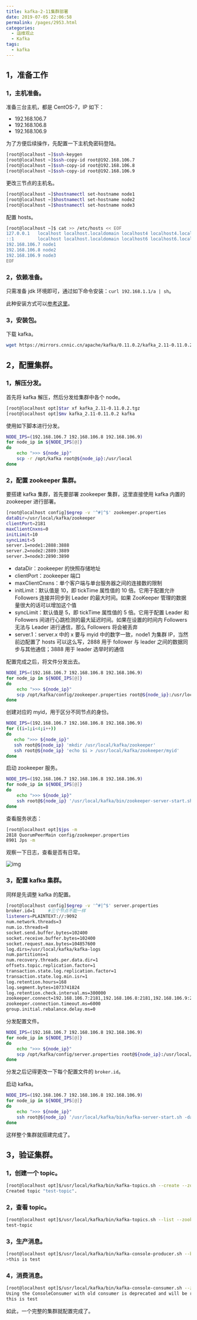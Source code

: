 ```yaml
---
title: kafka-2-11集群部署
date: 2019-07-05 22:06:58
permalink: /pages/2953.html
categories:
  - 运维观止
  - Kafka
tags:
  - kafka
---
```


## 1，准备工作



### 1，主机准备。



准备三台主机，都是 CentOS-7，IP 如下：



- 192.168.106.7
- 192.168.106.8
- 192.168.106.9



为了方便后续操作，先配置一下主机免密码登陆。



```sh
[root@localhost ~]$ssh-keygen
[root@localhost ~]$ssh-copy-id root@192.168.106.7
[root@localhost ~]$ssh-copy-id root@192.168.106.8
[root@localhost ~]$ssh-copy-id root@192.168.106.9
```



更改三节点的主机名。



```sh
[root@localhost ~]$hostnamectl set-hostname node1
[root@localhost ~]$hostnamectl set-hostname node2
[root@localhost ~]$hostnamectl set-hostname node3
```



配置 hosts。



```sh
[root@localhost ~]$ cat >> /etc/hosts << EOF
127.0.0.1   localhost localhost.localdomain localhost4 localhost4.localdomain4
::1         localhost localhost.localdomain localhost6 localhost6.localdomain6
192.168.106.7 node1
192.168.106.8 node2
192.168.106.9 node3
EOF
```



### 2，依赖准备。



只需准备 jdk 环境即可，通过如下命令安装：`curl 192.168.1.1/a | sh`。



此种安装方式可以[参考这里](https://github.com/eryajf/magic-of-sysuse-scripts)。



### 3，安装包。



下载 kafka。



```sh
wget https://mirrors.cnnic.cn/apache/kafka/0.11.0.2/kafka_2.11-0.11.0.2.tgz
```



## 2，配置集群。



### 1，解压分发。



首先将 kafka 解压，然后分发给集群中各个 node。



```sh
[root@localhost opt]$tar xf kafka_2.11-0.11.0.2.tgz
[root@localhost opt]$mv kafka_2.11-0.11.0.2 kafka
```



使用如下脚本进行分发。



```sh
NODE_IPS=(192.168.106.7 192.168.106.8 192.168.106.9)
for node_ip in ${NODE_IPS[@]}
do
    echo ">>> ${node_ip}"
    scp -r /opt/kafka root@${node_ip}:/usr/local
done
```



### 2，配置 zookeeper 集群。



要搭建 kafka 集群，首先要部署 zookeeper 集群，这里直接使用 kafka 内置的 zookeeper 进行部署。



```sh
[root@localhost config]$egrep -v '^#|^$' zookeeper.properties
dataDir=/usr/local/kafka/zookeeper
clientPort=2181
maxClientCnxns=0
initLimit=10
syncLimit=5
server.1=node1:2888:3888
server.2=node2:2889:3889
server.3=node3:2890:3890
```



- dataDir：zookeeper 的快照存储地址
- clientPort：zookeeper 端口
- maxClientCnxns：单个客户端与单台服务器之间的连接数的限制
- initLimit：默认值是 10，即 tickTime 属性值的 10 倍。它用于配置允许 Followers 连接并同步到 Leader 的最大时间。如果 ZooKeeper 管理的数据量很大的话可以增加这个值
- syncLimit：默认值是 5，即 tickTime 属性值的 5 倍。它用于配置 Leader 和 Followers 间进行心跳检测的最大延迟时间。如果在设置的时间内 Followers 无法与 Leader 进行通信，那么 Followers 将会被丢弃
- server.1：server.x 中的 x 要与 myid 中的数字一致，node1 为集群 IP，当然前边配置了 hosts 可以这么写，2888 用于 follower 与 leader 之间的数据同步与其他通信；3888 用于 leader 选举时的通信



配置完成之后，将文件分发出去。



```sh
NODE_IPS=(192.168.106.7 192.168.106.8 192.168.106.9)
for node_ip in ${NODE_IPS[@]}
do
    echo ">>> ${node_ip}"
    scp /opt/kafka/config/zookeeper.properties root@${node_ip}:/usr/local/kafka/config
done
```



创建对应的 myid，用于区分不同节点的身份。



```sh
NODE_IPS=(192.168.106.7 192.168.106.8 192.168.106.9)
for ((i=1;i<4;i++))
do
   echo ">>> ${node_ip}"
   ssh root@${node_ip} 'mkdir /usr/local/kafka/zookeeper'
   ssh root@${node_ip} 'echo $i > /usr/local/kafka/zookeeper/myid'
done
```



启动 zookeeper 服务。



```sh
NODE_IPS=(192.168.106.7 192.168.106.8 192.168.106.9)
for node_ip in ${NODE_IPS[@]}
do
    echo ">>> ${node_ip}"
    ssh root@${node_ip} '/usr/local/kafka/bin/zookeeper-server-start.sh -daemon /usr/local/kafka/config/zookeeper.properties'
done
```



查看服务状态：



```sh
[root@localhost opt]$jps -m
2818 QuorumPeerMain config/zookeeper.properties
8901 Jps -m
```



观察一下日志，查看是否有日常。





![img](http://t.eryajf.net/imgs/2021/09/d7fd0802bce9e94a.jpg)





### 3，配置 kafka 集群。



同样是先调整 kafka 的配置。



```sh
[root@localhost config]$egrep -v '^#|^$' server.properties
broker.id=1     #三个节点不能一样
listeners=PLAINTEXT://:9092
num.network.threads=3
num.io.threads=8
socket.send.buffer.bytes=102400
socket.receive.buffer.bytes=102400
socket.request.max.bytes=104857600
log.dirs=/usr/local/kafka/kafka-logs
num.partitions=1
num.recovery.threads.per.data.dir=1
offsets.topic.replication.factor=1
transaction.state.log.replication.factor=1
transaction.state.log.min.isr=1
log.retention.hours=168
log.segment.bytes=1073741824
log.retention.check.interval.ms=300000
zookeeper.connect=192.168.106.7:2181,192.168.106.8:2181,192.168.106.9:2181
zookeeper.connection.timeout.ms=6000
group.initial.rebalance.delay.ms=0
```



分发配置文件。



```sh
NODE_IPS=(192.168.106.7 192.168.106.8 192.168.106.9)
for node_ip in ${NODE_IPS[@]}
do
    echo ">>> ${node_ip}"
    scp /opt/kafka/config/server.properties root@${node_ip}:/usr/local/kafka/config
done
```



分发之后记得更改一下每个配置文件的 `broker.id`。



启动 kafka。



```sh
NODE_IPS=(192.168.106.7 192.168.106.8 192.168.106.9)
for node_ip in ${NODE_IPS[@]}
do
    echo ">>> ${node_ip}"
    ssh root@${node_ip} '/usr/local/kafka/bin/kafka-server-start.sh -daemon /usr/local/kafka/config/server.properties'
done
```



这样整个集群就搭建完成了。



## 3，验证集群。



### 1，创建一个 topic。



```sh
[root@localhost opt]$/usr/local/kafka/bin/kafka-topics.sh --create --zookeeper 192.168.106.7:2181,192.168.106.8:2181,192.168.106.9:2181 --replication-factor 3 --partitions 1 --topictest-topic
Created topic "test-topic".
```



### 2，查看 topic。



```sh
[root@localhost opt]$/usr/local/kafka/bin/kafka-topics.sh --list --zookeeper 192.168.106.7:2181,192.168.106.8:2181,192.168.106.9:2181
test-topic
```



### 3，生产消息。



```sh
[root@localhost opt]$/usr/local/kafka/bin/kafka-console-producer.sh --broker-list 192.168.106.7:9092,192.168.106.8:9092,192.168.106.9:9092 --topic test-topic
>this is test
```



### 4，消费消息。



```sh
[root@localhost opt]$/usr/local/kafka/bin/kafka-console-consumer.sh --zookeeper 192.168.106.7:2181,192.168.106.8:2181,192.168.106.9:2181 --topic test-topic --from-beginning
Using the ConsoleConsumer with old consumer is deprecated and will be removed in a future major release. Consider using the new consumer by passing [bootstrap-server] instead of [zookeeper].
this is test
```



如此，一个完整的集群就配置完成了。
